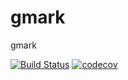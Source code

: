 # gmark
gmark

[![Build Status](https://travis-ci.org/ibigbug/gmark.svg?branch=develop)](https://travis-ci.org/ibigbug/gmark)
[![codecov](https://codecov.io/gh/ibigbug/gmark/branch/devlope/graph/badge.svg)](https://codecov.io/gh/ibigbug/gmark)
